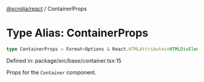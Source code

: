 [@scrolia/react](../README.md) / ContainerProps

# Type Alias: ContainerProps

```ts
type ContainerProps = Format<Options & React.HTMLAttributes<HTMLDivElement> & object>;
```

Defined in: package/src/base/container.tsx:15

Props for the `Container` component.
